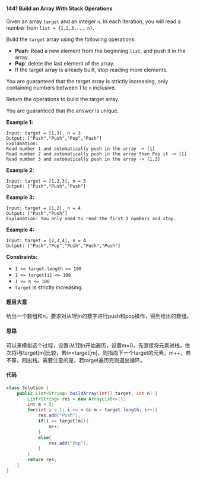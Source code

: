 #### 1441 Build an Array With Stack Operations

Given an array `target` and an integer `n`. In each iteration, you will read a number from  `list = {1,2,3..., n}`.

Build the `target` array using the following operations:

- **Push**: Read a new element from the beginning `list`, and push it in the array.
- **Pop**: delete the last element of the array.
- If the target array is already built, stop reading more elements.

You are guaranteed that the target array is strictly increasing, only containing numbers between 1 to `n` inclusive.

Return the operations to build the target array.

You are guaranteed that the answer is unique.

 

**Example 1:**

```
Input: target = [1,3], n = 3
Output: ["Push","Push","Pop","Push"]
Explanation: 
Read number 1 and automatically push in the array -> [1]
Read number 2 and automatically push in the array then Pop it -> [1]
Read number 3 and automatically push in the array -> [1,3]
```

**Example 2:**

```
Input: target = [1,2,3], n = 3
Output: ["Push","Push","Push"]
```

**Example 3:**

```
Input: target = [1,2], n = 4
Output: ["Push","Push"]
Explanation: You only need to read the first 2 numbers and stop.
```

**Example 4:**

```
Input: target = [2,3,4], n = 4
Output: ["Push","Pop","Push","Push","Push"]
```

 

**Constraints:**

- `1 <= target.length <= 100`
- `1 <= target[i] <= 100`
- `1 <= n <= 100`
- `target` is strictly increasing.

#### 题目大意

给出一个数组和n，要求对从1到n的数字进行push和pop操作，得到给出的数组。

#### 思路

可以来模拟这个过程，设置i从1到n开始遍历，设置m=0，先直接将元素进栈，依次将i与target[m]比较，若i==target[m]，则指向下一个target的元素，m++，若不等，则出栈。需要注意的是，若target遍历完则退出循环。

#### 代码

```java
class Solution {
    public List<String> buildArray(int[] target, int n) {
        List<String> res = new ArrayList<>();
        int m = 0;
        for(int i = 1; i <= n && m < target.length; i++){
            res.add("Push");
            if(i == target[m]){
                m++;
            }
            else{
                res.add("Pop");
            }
        }
        return res;
    }
}
```


